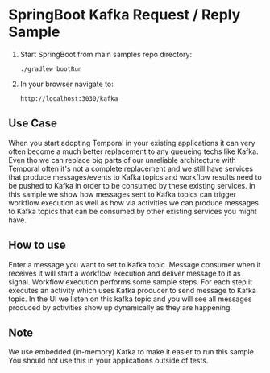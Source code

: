 # SpringBoot Kafka Request / Reply Sample

1. Start SpringBoot from main samples repo directory:

       ./gradlew bootRun

2. In your browser navigate to:

       http://localhost:3030/kafka

## Use Case
When you start adopting Temporal in your existing applications it can 
very often become a much better replacement to any queueing techs like Kafka.
Even tho we can replace big parts of our unreliable architecture with Temporal
often it's not a complete replacement and we still have services that produce 
messages/events to Kafka topics and workflow results need to be pushed to Kafka in order
to be consumed by these existing services.
In this sample we show how messages sent to Kafka topics can trigger workflow execution
as well as how via activities we can produce messages to Kafka topics that can be consumed
by other existing services you might have. 

## How to use
Enter a message you want to set to Kafka topic. Message consumer when it receives it 
will start a workflow execution and deliver message to it as signal. 
Workflow execution performs some sample steps. For each step it executes an activity which uses
Kafka producer to send message to Kafka topic. 
In the UI we listen on this kafka topic and you will see all messages produced by activities
show up dynamically as they are happening.

## Note
We use embedded (in-memory) Kafka to make it easier to run this sample.
You should not use this in your applications outside of tests. 